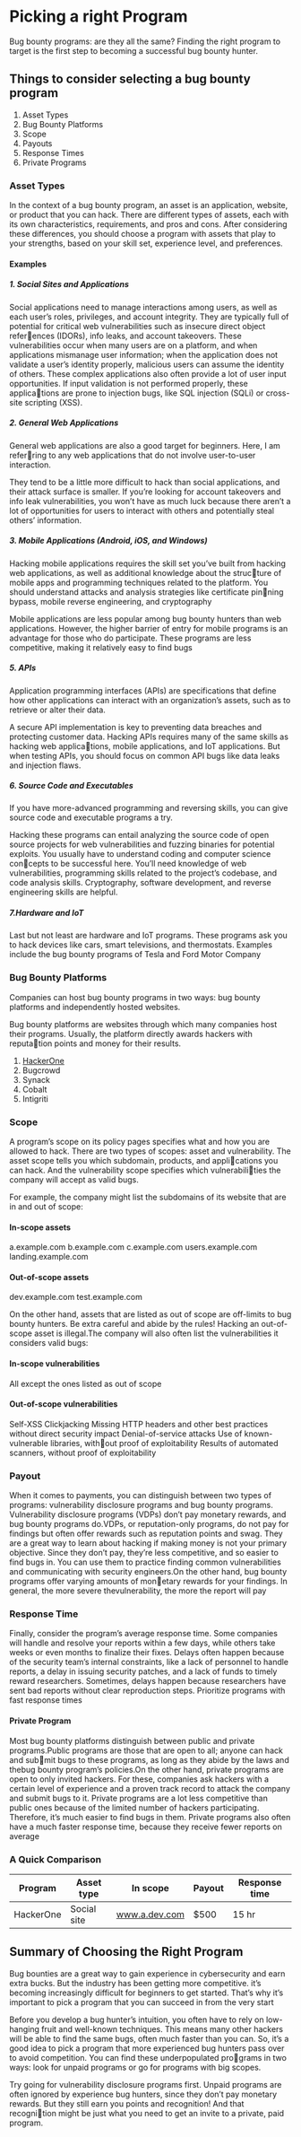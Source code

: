# Picking a right Program

Bug bounty programs: are they all the same? Finding the right program to target is the first step to becoming a successful bug 
bounty hunter.

## Things to consider selecting a bug bounty program

1. Asset Types
2. Bug Bounty Platforms
3. Scope
4. Payouts
5. Response Times
6. Private Programs


### Asset Types

In the context of a bug bounty program, an asset is an application, website, or product that you can hack. There are different types of assets, each with its own characteristics, requirements, and pros and cons. After considering these differences, you should choose a program with assets that play to your strengths, based on your skill set, experience level, and preferences.

#### Examples

##### 1. Social Sites and Applications

Social applications need to manage interactions among users, as well as 
each user’s roles, privileges, and account integrity. They are typically full of 
potential for critical web vulnerabilities such as insecure direct object references (IDORs), info leaks, and account takeovers. These vulnerabilities occur 
when many users are on a platform, and when applications mismanage user 
information; when the application does not validate a user’s identity properly, 
malicious users can assume the identity of others. 
These complex applications also often provide a lot of user input 
opportunities. If input validation is not performed properly, these applications are prone to injection bugs, like SQL injection (SQLi) or cross-site 
scripting (XSS).

##### 2. General Web Applications
General web applications are also a good target for beginners. Here, I am referring to any web applications that do not involve user-to-user interaction.

They tend to be a little more difficult to hack than social applications, and their attack surface is smaller. If you’re looking for account takeovers and info leak vulnerabilities, you won’t have as much luck because there aren’t a lot of opportunities for users to interact 
with others and potentially steal others’ information.

##### 3. Mobile Applications (Android, iOS, and Windows)
Hacking mobile applications requires the skill set you’ve built from 
hacking web applications, as well as additional knowledge about the structure of mobile apps and programming techniques related to the platform. You should understand attacks and analysis strategies like certificate pinning bypass, mobile reverse engineering, and cryptography

Mobile applications are less popular among bug 
bounty hunters than web applications. However, the higher barrier of entry 
for mobile programs is an advantage for those who do participate. These 
programs are less competitive, making it relatively easy to find bugs


##### 5. APIs

Application programming interfaces (APIs) are specifications that define how 
other applications can interact with an organization’s assets, such as to 
retrieve or alter their data. 

A secure API 
implementation is key to preventing data breaches and protecting customer 
data. Hacking APIs requires many of the same skills as hacking web applications, mobile applications, and IoT applications. But when testing APIs, you 
should focus on common API bugs like data leaks and injection flaws.

##### 6. Source Code and Executables

If you have more-advanced programming and reversing skills, you can give 
source code and executable programs a try.


Hacking these programs can entail analyzing the source code of open 
source projects for web vulnerabilities and fuzzing binaries for potential 
exploits. You usually have to understand coding and computer science concepts to be successful here. You’ll need knowledge of web vulnerabilities, 
programming skills related to the project’s codebase, and code analysis 
skills. Cryptography, software development, and reverse engineering skills 
are helpful.

##### 7.Hardware and IoT
Last but not least are hardware and IoT programs. These programs ask you to 
hack devices like cars, smart televisions, and thermostats. Examples include 
the bug bounty programs of Tesla and Ford Motor Company


### Bug Bounty Platforms

Companies can host bug bounty programs in two ways: bug bounty platforms 
and independently hosted websites.

Bug bounty platforms are websites through which many companies host 
their programs. Usually, the platform directly awards hackers with reputation points and money for their results. 

1. [HackerOne](https://www.hackerone.com/)
2. Bugcrowd
3. Synack
4. Cobalt
5. Intigriti


### Scope

 A program’s scope on its policy pages specifies what and how you are allowed to hack. There are two types of scopes: asset and 
vulnerability. The asset scope tells you which subdomain, products, and applications you can hack. And the vulnerability scope specifies which vulnerabilities the company will accept as valid bugs.

For example, the company might list the subdomains of its website that are in and out of scope:

#### In-scope assets
a.example.com
b.example.com
c.example.com
users.example.com
landing.example.com

#### Out-of-scope assets
dev.example.com
test.example.com

On the other hand, assets that are listed as out of scope are off-limits to bug bounty hunters. Be extra careful and abide by the rules! Hacking an out-of-scope asset is illegal.The company will also often list the vulnerabilities it considers valid bugs:

#### In-scope vulnerabilities
All except the ones listed 
as out of scope

#### Out-of-scope vulnerabilities
Self-XSS
Clickjacking
Missing HTTP headers and other best 
practices without direct security impact
Denial-of-service attacks
Use of known-vulnerable libraries, without proof of exploitability
Results of automated scanners, without 
proof of exploitability

### Payout

When it comes to payments, you can distinguish between two types of programs: 
vulnerability disclosure programs and bug bounty programs. Vulnerability disclosure programs (VDPs) don’t pay monetary rewards, and bug bounty programs do.VDPs, or reputation-only programs, do not pay for findings but often offer rewards such as reputation points and swag. They are a great way to learn about hacking if making money is not your primary objective. Since they don’t pay, they’re less competitive, and so easier to find bugs in. You can use them to practice finding common vulnerabilities and communicating with security engineers.On the other hand, bug bounty programs offer varying amounts of monetary rewards for your findings. In general, the more severe thevulnerability, the more the report will pay


### Response Time

Finally, consider the program’s average response time. Some companies will handle and resolve your reports within a few days, while others take weeks or even months to finalize their fixes. Delays often happen because of the security team’s internal constraints, like a lack of personnel to handle reports, a delay in issuing security patches, and a lack of funds to timely reward researchers. Sometimes, delays happen because researchers have sent bad reports without clear reproduction steps. Prioritize programs with fast response times


#### Private Program

Most bug bounty platforms distinguish between public and private programs.Public programs are those that are open to all; anyone can hack and submit bugs to these programs, as long as they abide by the laws and thebug bounty program’s policies.On the other hand, private programs are open to only invited hackers. For these, companies ask hackers with a certain level of experience and a proven track record to attack the company and submit bugs to it. Private programs are a lot less competitive than public ones because of the limited number of hackers participating. Therefore, it’s much easier to find bugs in them. Private programs also often have a much faster response time, because they receive fewer reports on average


### A Quick Comparison 
| Program      | Asset type | In scope     | Payout   |Response time |
| ----------- | ----------- |------------- | -------- | ----------- | 
| HackerOne   | Social site | www.a.dev.com| $500     | 15 hr       |


## Summary of Choosing the Right Program


Bug bounties are a great way to gain experience in cybersecurity and earn extra bucks. But the industry has been getting more competitive. it’s becoming increasingly difficult for beginners to get started. 
That’s why it’s important to pick a program that you can succeed in from 
the very start

Before you develop a bug hunter’s intuition, you often have to rely on 
low-hanging fruit and well-known techniques. This means many other 
hackers will be able to find the same bugs, often much faster than you can. 
So, it’s a good idea to pick a program that more experienced bug hunters 
pass over to avoid competition. You can find these underpopulated programs in two ways: look for unpaid programs or go for programs with big 
scopes.

Try going for vulnerability disclosure programs first. Unpaid programs 
are often ignored by experience bug hunters, since they don’t pay monetary 
rewards. But they still earn you points and recognition! And that recognition might be just what you need to get an invite to a private, paid program.